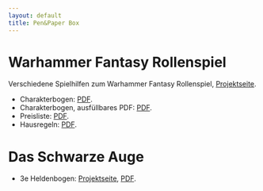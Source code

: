 ```yaml
---
layout: default
title: Pen&Paper Box
---
```


# Warhammer Fantasy Rollenspiel

Verschiedene Spielhilfen zum Warhammer Fantasy Rollenspiel, [Projektseite](https://github.com/TheHergi/WFRSP-Spielhilfen).

- Charakterbogen: [PDF](https://github.com/TheHergi/WFRSP-Spielhilfen/raw/main/Charakterbogen/Charakterbogen_print.pdf).
- Charakterbogen, ausfüllbares PDF: [PDF](https://github.com/TheHergi/WFRSP-Spielhilfen/raw/main/Charakterbogen/Charakterbogen.pdf).
- Preisliste: [PDF](https://github.com/TheHergi/WFRSP-Spielhilfen/raw/main/Preisliste/preisliste.pdf).
- Hausregeln: [PDF](https://github.com/TheHergi/WFRSP-Spielhilfen/raw/main/Regeln/regeln.pdf).

# Das Schwarze Auge

- 3e Heldenbogen: [Projektseite](https://github.com/TheHergi/DSA3-Heldenbogen), [PDF](https://github.com/TheHergi/DSA3-Heldenbogen/raw/master/DSA3_Heldenbogen.pdf).
